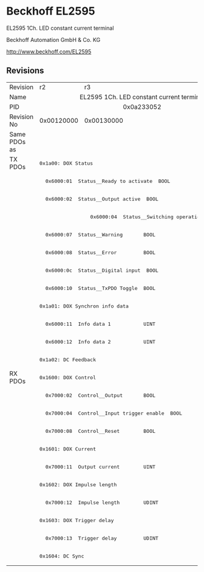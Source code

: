 # Beckhoff EL2595

EL2595 1Ch. LED constant current terminal

Beckhoff Automation GmbH & Co. KG

http://www.beckhoff.com/EL2595

## Revisions
<table>
<tr >
<td>Revision</td>
<td><div class="foo">r2</div></td>
<td><div class="foo">r3</div></td>
</tr>
<tr >
<td>Name</td>
<td colspan=2 align="center"><div class="foo">EL2595 1Ch. LED constant current terminal</div></td>
</tr>
<tr >
<td>PID</td>
<td colspan=2 align="center"><div class="foo">0x0a233052</div></td>
</tr>
<tr >
<td>Revision No</td>
<td>0x00120000</td>
<td>0x00130000</td>
</tr>
<tr >
<td>Same PDOs as</td>
<td colspan=2 align="center"></td>
</tr>
<tr class="txpdo pdosection">
<td rowspan=12 valign=top>TX PDOs</td>
<td colspan=2 align="left"><pre>0x1a00: DOX Status</pre></td>
<td></td>
</tr>
<tr class="txpdo">
<td colspan=2 align="left"><pre>  0x6000:01  Status__Ready to activate  BOOL</pre></td>
</tr>
<tr class="txpdo">
<td colspan=2 align="left"><pre>  0x6000:02  Status__Output active  BOOL</pre></td>
</tr>
<tr class="txpdo">
<td></td>
<td><pre>  0x6000:04  Status__Switching operation counter  BIT3</pre></td>
</tr>
<tr class="txpdo">
<td colspan=2 align="left"><pre>  0x6000:07  Status__Warning       BOOL</pre></td>
</tr>
<tr class="txpdo">
<td colspan=2 align="left"><pre>  0x6000:08  Status__Error         BOOL</pre></td>
</tr>
<tr class="txpdo">
<td colspan=2 align="left"><pre>  0x6000:0c  Status__Digital input  BOOL</pre></td>
</tr>
<tr class="txpdo">
<td colspan=2 align="left"><pre>  0x6000:10  Status__TxPDO Toggle  BOOL</pre></td>
</tr>
<tr class="txpdo pdosection">
<td colspan=2 align="left"><pre>0x1a01: DOX Synchron info data</pre></td>
</tr>
<tr class="txpdo">
<td colspan=2 align="left"><pre>  0x6000:11  Info data 1           UINT</pre></td>
</tr>
<tr class="txpdo">
<td colspan=2 align="left"><pre>  0x6000:12  Info data 2           UINT</pre></td>
</tr>
<tr class="txpdo pdosection">
<td colspan=2 align="left"><pre>0x1a02: DC Feedback</pre></td>
</tr>
<tr class="rxpdo pdosection">
<td rowspan=11 valign=top>RX PDOs</td>
<td colspan=2 align="left"><pre>0x1600: DOX Control</pre></td>
<td></td>
</tr>
<tr class="rxpdo">
<td colspan=2 align="left"><pre>  0x7000:02  Control__Output       BOOL</pre></td>
</tr>
<tr class="rxpdo">
<td colspan=2 align="left"><pre>  0x7000:04  Control__Input trigger enable  BOOL</pre></td>
</tr>
<tr class="rxpdo">
<td colspan=2 align="left"><pre>  0x7000:08  Control__Reset        BOOL</pre></td>
</tr>
<tr class="rxpdo pdosection">
<td colspan=2 align="left"><pre>0x1601: DOX Current</pre></td>
</tr>
<tr class="rxpdo">
<td colspan=2 align="left"><pre>  0x7000:11  Output current        UINT</pre></td>
</tr>
<tr class="rxpdo pdosection">
<td colspan=2 align="left"><pre>0x1602: DOX Impulse length</pre></td>
</tr>
<tr class="rxpdo">
<td colspan=2 align="left"><pre>  0x7000:12  Impulse length        UDINT</pre></td>
</tr>
<tr class="rxpdo pdosection">
<td colspan=2 align="left"><pre>0x1603: DOX Trigger delay</pre></td>
</tr>
<tr class="rxpdo">
<td colspan=2 align="left"><pre>  0x7000:13  Trigger delay         UDINT</pre></td>
</tr>
<tr class="rxpdo pdosection">
<td colspan=2 align="left"><pre>0x1604: DC Sync</pre></td>
</tr>
</table>
